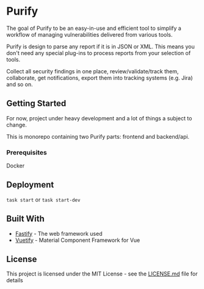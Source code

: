 # Purify

The goal of Purify to be an easy-in-use and efficient tool to simplify a workflow of managing vulnerabilities delivered from various tools. 

Purify is design to parse any report if it is in JSON or XML. This means you don't need any special plug-ins to process reports from your selection of tools.

Collect all security findings in one place, review/validate/track them, collaborate, get notifications, export them into tracking systems (e.g. Jira) and so on.

## Getting Started

For now, project under heavy development and a lot of things a subject to change. 

This is monorepo containing two Purify parts: frontend and backend/api.  

### Prerequisites

Docker

## Deployment

`task start` or `task start-dev`

## Built With

* [Fastify](https://github.com/fastify/fastify) - The web framework used
* [Vuetify](https://github.com/vuetifyjs/vuetify) - Material Component Framework for Vue

## License

This project is licensed under the MIT License - see the [LICENSE.md](LICENSE.md) file for details
